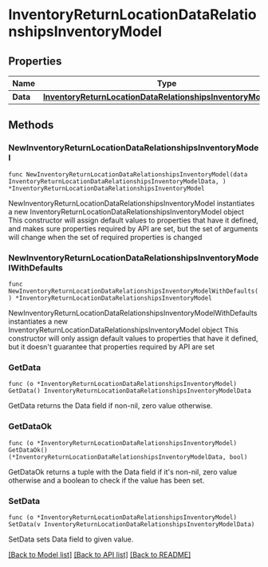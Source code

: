 # InventoryReturnLocationDataRelationshipsInventoryModel

## Properties

Name | Type | Description | Notes
------------ | ------------- | ------------- | -------------
**Data** | [**InventoryReturnLocationDataRelationshipsInventoryModelData**](InventoryReturnLocationDataRelationshipsInventoryModelData.md) |  | 

## Methods

### NewInventoryReturnLocationDataRelationshipsInventoryModel

`func NewInventoryReturnLocationDataRelationshipsInventoryModel(data InventoryReturnLocationDataRelationshipsInventoryModelData, ) *InventoryReturnLocationDataRelationshipsInventoryModel`

NewInventoryReturnLocationDataRelationshipsInventoryModel instantiates a new InventoryReturnLocationDataRelationshipsInventoryModel object
This constructor will assign default values to properties that have it defined,
and makes sure properties required by API are set, but the set of arguments
will change when the set of required properties is changed

### NewInventoryReturnLocationDataRelationshipsInventoryModelWithDefaults

`func NewInventoryReturnLocationDataRelationshipsInventoryModelWithDefaults() *InventoryReturnLocationDataRelationshipsInventoryModel`

NewInventoryReturnLocationDataRelationshipsInventoryModelWithDefaults instantiates a new InventoryReturnLocationDataRelationshipsInventoryModel object
This constructor will only assign default values to properties that have it defined,
but it doesn't guarantee that properties required by API are set

### GetData

`func (o *InventoryReturnLocationDataRelationshipsInventoryModel) GetData() InventoryReturnLocationDataRelationshipsInventoryModelData`

GetData returns the Data field if non-nil, zero value otherwise.

### GetDataOk

`func (o *InventoryReturnLocationDataRelationshipsInventoryModel) GetDataOk() (*InventoryReturnLocationDataRelationshipsInventoryModelData, bool)`

GetDataOk returns a tuple with the Data field if it's non-nil, zero value otherwise
and a boolean to check if the value has been set.

### SetData

`func (o *InventoryReturnLocationDataRelationshipsInventoryModel) SetData(v InventoryReturnLocationDataRelationshipsInventoryModelData)`

SetData sets Data field to given value.



[[Back to Model list]](../README.md#documentation-for-models) [[Back to API list]](../README.md#documentation-for-api-endpoints) [[Back to README]](../README.md)


